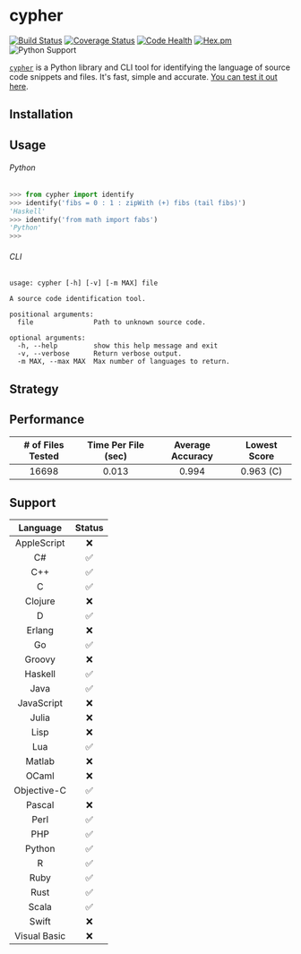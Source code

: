 # cypher

[![Build Status](https://travis-ci.org/jdkato/cypher.svg?branch=master)](https://travis-ci.org/jdkato/cypher) [![Coverage Status](https://coveralls.io/repos/github/jdkato/cypher/badge.svg?branch=master)](https://coveralls.io/github/jdkato/cypher?branch=master) [![Code Health](https://landscape.io/github/jdkato/cypher/master/landscape.svg?style=flat)](https://landscape.io/github/jdkato/cypher/master) [![Hex.pm](https://img.shields.io/hexpm/l/plug.svg?maxAge=2592000)](https://github.com/jdkato/cypher/blob/master/LICENSE.txt) ![Python Support](https://img.shields.io/badge/python-2.7,3.4,3.5-blue.svg)

[`cypher`](https://en.wikipedia.org/wiki/Cypher_(Marvel_Comics)) is a Python library and CLI tool for identifying the language of source code snippets and files. It's fast, simple and accurate. [You can test it out here](http://jdkato.github.io/cypher/).

## Installation

## Usage

###### Python

```python
>>> from cypher import identify
>>> identify('fibs = 0 : 1 : zipWith (+) fibs (tail fibs)')
'Haskell'
>>> identify('from math import fabs')
'Python'
>>>
```

###### CLI

```
usage: cypher [-h] [-v] [-m MAX] file

A source code identification tool.

positional arguments:
  file               Path to unknown source code.

optional arguments:
  -h, --help         show this help message and exit
  -v, --verbose      Return verbose output.
  -m MAX, --max MAX  Max number of languages to return.
```



## Strategy

## Performance

| # of Files Tested | Time Per File (sec) | Average Accuracy | Lowest Score |
|:-----------------:|:-------------------:|:----------------:|:------------:|
|       16698       |        0.013        |       0.994      |  0.963 (C)   |

## Support

|   Language    |       Status          |
|:-----------:  |:------------------:   |
| AppleScript   |         :x:           |
|      C#       | :white_check_mark:    |
|     C++       | :white_check_mark:    |
|      C        | :white_check_mark:    |
|   Clojure     |         :x:           |
|      D        | :white_check_mark:    |
|    Erlang     |         :x:           |
|      Go       | :white_check_mark:    |
|   Groovy      | :x:                   |
|   Haskell     | :white_check_mark:    |
|     Java      | :white_check_mark:    |
|  JavaScript   |         :x:           |
|    Julia      |         :x:           |
|     Lisp      |         :x:           |
|     Lua       | :white_check_mark:    |
|    Matlab     |         :x:           |
|    OCaml      |         :x:           |
| Objective-C   | :white_check_mark:    |
|    Pascal     |         :x:           |
|     Perl      | :white_check_mark:    |
|     PHP       | :white_check_mark:    |
|    Python     | :white_check_mark:    |
|      R        | :white_check_mark:    |
|     Ruby      | :white_check_mark:    |
|     Rust      | :white_check_mark:    |
|    Scala      | :white_check_mark:    |
|    Swift      |         :x:           |
| Visual Basic  |         :x:           |
